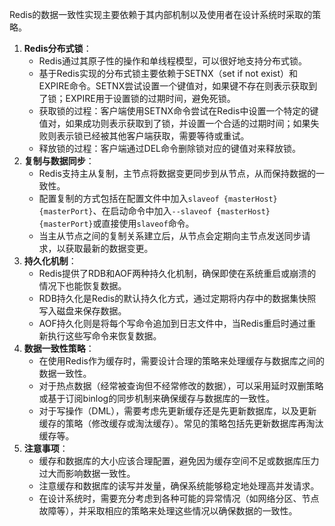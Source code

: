 Redis的数据一致性实现主要依赖于其内部机制以及使用者在设计系统时采取的策略。

1. **Redis分布式锁**：
   - Redis通过其原子性的操作和单线程模型，可以很好地支持分布式锁。
   - 基于Redis实现的分布式锁主要依赖于SETNX（set if not exist）和EXPIRE命令。SETNX尝试设置一个键值对，如果键不存在则表示获取到了锁；EXPIRE用于设置锁的过期时间，避免死锁。
   - 获取锁的过程：客户端使用SETNX命令尝试在Redis中设置一个特定的键值对，如果成功则表示获取到了锁，并设置一个合适的过期时间；如果失败则表示锁已经被其他客户端获取，需要等待或重试。
   - 释放锁的过程：客户端通过DEL命令删除锁对应的键值对来释放锁。
2. **复制与数据同步**：
   - Redis支持主从复制，主节点将数据变更同步到从节点，从而保持数据的一致性。
   - 配置复制的方式包括在配置文件中加入`slaveof {masterHost} {masterPort}`、在启动命令中加入`--slaveof {masterHost} {masterPort}`或直接使用`slaveof`命令。
   - 当主从节点之间的复制关系建立后，从节点会定期向主节点发送同步请求，以获取最新的数据变更。
3. **持久化机制**：
   - Redis提供了RDB和AOF两种持久化机制，确保即使在系统重启或崩溃的情况下也能恢复数据。
   - RDB持久化是Redis的默认持久化方式，通过定期将内存中的数据集快照写入磁盘来保存数据。
   - AOF持久化则是将每个写命令追加到日志文件中，当Redis重启时通过重新执行这些写命令来恢复数据。
4. **数据一致性策略**：
   - 在使用Redis作为缓存时，需要设计合理的策略来处理缓存与数据库之间的数据一致性。
   - 对于热点数据（经常被查询但不经常修改的数据），可以采用延时双删策略或基于订阅binlog的同步机制来确保缓存与数据库的一致性。
   - 对于写操作（DML），需要考虑先更新缓存还是先更新数据库，以及更新缓存的策略（修改缓存或淘汰缓存）。常见的策略包括先更新数据库再淘汰缓存等。
5. **注意事项**：
   - 缓存和数据库的大小应该合理配置，避免因为缓存空间不足或数据库压力过大而影响数据一致性。
   - 注意缓存和数据库的读写并发量，确保系统能够稳定地处理高并发请求。
   - 在设计系统时，需要充分考虑到各种可能的异常情况（如网络分区、节点故障等），并采取相应的策略来处理这些情况以确保数据的一致性。
